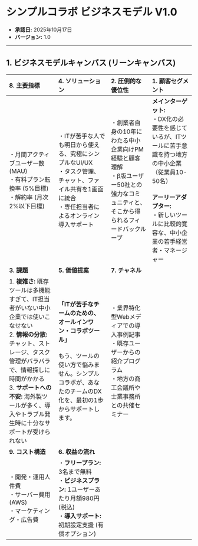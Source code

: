 # シンプルコラボ ビジネスモデル V1.0

- **承認日:** 2025年10月17日
- **バージョン:** 1.0

---

## 1. ビジネスモデルキャンバス (リーンキャンバス)

| 8. 主要指標 | 4. ソリューション | 2. 圧倒的な優位性 | 1. 顧客セグメント |
| :--- | :--- | :--- | :--- |
| ・月間アクティブユーザー数 (MAU)<br>・有料プラン転換率 (5%目標)<br>・解約率 (月次2%以下目標) | ・ITが苦手な人でも明日から使える、究極にシンプルなUI/UX<br>・タスク管理、チャット、ファイル共有を1画面に統合<br>・専任担当者によるオンライン導入サポート | ・創業者自身の10年にわたる中小企業向けPM経験と顧客理解<br>・β版ユーザー50社との強力なコミュニティと、そこから得られるフィードバックループ | **メインターゲット:**<br>・DX化の必要性を感じているが、ITツールに苦手意識を持つ地方の中小企業（従業員10-50名）<br><br>**アーリーアダプター:**<br>・新しいツールに比較的寛容な、中小企業の若手経営者・マネージャー |
| **3. 課題** | **5. 価値提案** | **7. チャネル** | |
| 1. **複雑さ:** 既存ツールは多機能すぎて、IT担当者がいない中小企業では使いこなせない<br>2. **情報の分散:** チャット、ストレージ、タスク管理がバラバラで、情報探しに時間がかかる<br>3. **サポートへの不安:** 海外製ツールが多く、導入やトラブル発生時に十分なサポートが受けられない | **「ITが苦手なチームのための、オールインワン・コラボツール」**<br><br>もう、ツールの使い方で悩みません。シンプルコラボが、あなたのチームのDX化を、最初の1歩からサポートします。 | ・業界特化型Webメディアでの導入事例記事<br>・既存ユーザーからの紹介プログラム<br>・地方の商工会議所や士業事務所との共催セミナー | |
| **9. コスト構造** | **6. 収益の流れ** | | |
| ・開発・運用人件費<br>・サーバー費用 (AWS)<br>・マーケティング・広告費 | ・**フリープラン:** 3名まで無料<br>・**ビジネスプラン:** 1ユーザーあたり月額980円 (税込)<br>・**導入サポート:** 初期設定支援 (有償オプション) | | |
